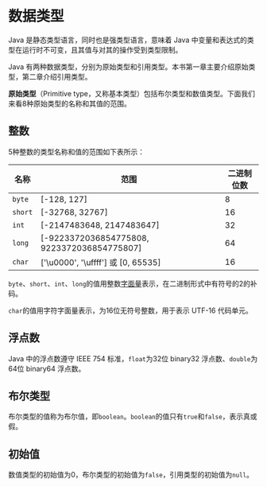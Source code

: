 # 数据类型

Java 是静态类型语言，同时也是强类型语言，意味着 Java 中变量和表达式的类型在运行时不可变，且其值与对其的操作受到类型限制。

Java 有两种数据类型，分别为原始类型和引用类型。本书第一章主要介绍原始类型，第二章介绍引用类型。

**原始类型**（Primitive type，又称基本类型）包括布尔类型和数值类型。下面我们来看8种原始类型的名称和其值的范围。

## 整数

5种整数的类型名称和值的范围如下表所示：

| 名称      | 范围                                          | 二进制位数 |
|---------|---------------------------------------------|-------|
| `byte`  | [-128, 127]                                 | 8     |
| `short` | [-32768, 32767]                             | 16    |
| `int`   | [-2147483648, 2147483647]                   | 32    |
| `long`  | [-9223372036854775808, 9223372036854775807] | 64    |
| `char`  | ['\u0000', '\uffff'] 或 [0, 65535]           | 16    |

`byte`、`short`、`int`、`long`的值用整数[字面量](exp/literal.md)表示，在二进制形式中有符号的2的补码。

`char`的值用字符字面量表示，为16位无符号整数，用于表示 UTF-16 代码单元。

## 浮点数

Java 中的浮点数遵守 IEEE 754 标准，`float`为32位 binary32 浮点数、`double`为64位 binary64 浮点数。

## 布尔类型

布尔类型的值称为布尔值，即`boolean`。`boolean`的值只有`true`和`false`，表示真或假。

## 初始值

数值类型的初始值为0，布尔类型的初始值为`false`，引用类型的初始值为`null`。
